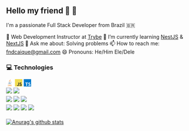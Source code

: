 ## Hello my friend 👋 🤙

I'm a passionate Full Stack Developer from Brazil 🇧🇷


💼 Web Development Instructor at [Trybe](https://www.betrybe.com/)
🌱 I’m currently learning [NestJS](https://nestjs.com/) & [NextJS](https://nextjs.org/)
💬 Ask me about: Solving problems
📫 How to reach me: fndcaique@gmail.com
😄 Pronouns: He/Him Ele/Dele

<!--

**fndcaique/fndcaique** is a ✨ _special_ ✨ repository because its `README.md` (this file) appears on your GitHub profile.

Here are some ideas to get you started:

- 👯 I’m looking to collaborate on ...
- 🤔 I’m looking for help with ...
- ⚡ Fun fact: ...
-->


### 💻 Technologies
<p>
<!-- Languages -->
  <img height="20" alt="java" src="https://raw.githubusercontent.com/github/explore/80688e429a7d4ef2fca1e82350fe8e3517d3494d/topics/java/java.png">
  <img height="20" alt="javascript" src="https://raw.githubusercontent.com/github/explore/80688e429a7d4ef2fca1e82350fe8e3517d3494d/topics/javascript/javascript.png">
  <img height="20" alt="typescript" src="https://raw.githubusercontent.com/github/explore/80688e429a7d4ef2fca1e82350fe8e3517d3494d/topics/typescript/typescript.png">
<br>
<!-- Frontend -->
<img src="https://img.shields.io/badge/react-%2320232a.svg?style=for-the-badge&logo=react&logoColor=%2361DAFB" style="margin-bottom: 4px;" height="30px">
<img src="https://img.shields.io/badge/styled--components-DB7093?style=for-the-badge&logo=styled-components&logoColor=white" style="margin-bottom: 4px;" height="30px">

<br>
<!-- Backend -->
<img src="https://img.shields.io/badge/node.js-6DA55F?style=for-the-badge&logo=node.js&logoColor=white" style="margin-bottom: 4px;" height="30px">
<img src="https://img.shields.io/badge/express.js-%23404d59.svg?style=for-the-badge&logo=express&logoColor=%2361DAFB" style="margin-bottom: 4px;" height="30px">
<img src="https://img.shields.io/badge/spring-6DA55F?style=for-the-badge&logo=spring&logoColor=white" style="margin-bottom: 4px;" height="30px">

<br>
<!-- Tools -->
<img src="https://img.shields.io/badge/git-%23F05033.svg?style=for-the-badge&logo=git&logoColor=white" style="margin-bottom: 4px;" height="30px">
<img src="https://img.shields.io/badge/Linux-FCC624?style=for-the-badge&logo=linux&logoColor=black" style="margin-bottom: 4px;" height="30px">
<img src="https://img.shields.io/badge/Insomnia-5849be?style=for-the-badge&logo=Insomnia&logoColor=white" style="margin-bottom: 4px;" height="30px">
<img src="https://img.shields.io/badge/Jest-C21325?style=for-the-badge&logo=jest&logoColor=white" style="margin-bottom: 4px;" height="30px">


</p>

<a href="https://github.com/anuraghazra/github-readme-stats"><img align="center" src="https://github-readme-stats.vercel.app/api?username=fndcaique&count_private=true&show_icons=true&include_all_commits=false&theme=tokyonight&hide_border=true" alt="Anurag's github stats" /></a>



